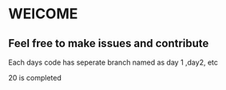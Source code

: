 <h1>WElCOME</h1>
<h2>Feel free to make issues and contribute</h2>
<p>Each days code has seperate branch named as day 1 ,day2, etc</p>
<p>20 is completed</p>
